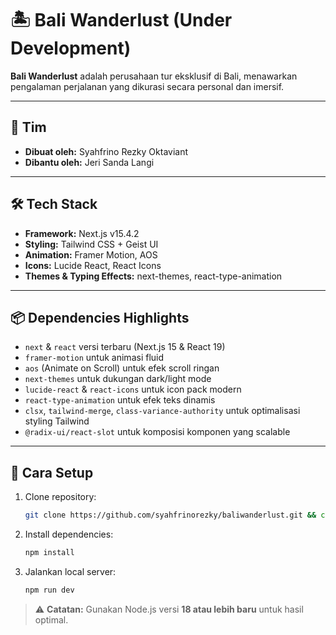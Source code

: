 # 🏝 Bali Wanderlust (Under Development)

**Bali Wanderlust** adalah perusahaan tur eksklusif di Bali, menawarkan pengalaman perjalanan yang dikurasi secara personal dan imersif.

---

## 👥 Tim

- **Dibuat oleh:** Syahfrino Rezky Oktaviant
- **Dibantu oleh:** Jeri Sanda Langi

---

## 🛠 Tech Stack

- **Framework:** Next.js v15.4.2
- **Styling:** Tailwind CSS + Geist UI
- **Animation:** Framer Motion, AOS
- **Icons:** Lucide React, React Icons
- **Themes & Typing Effects:** next-themes, react-type-animation

---

## 📦 Dependencies Highlights

- `next` & `react` versi terbaru (Next.js 15 & React 19)
- `framer-motion` untuk animasi fluid
- `aos` (Animate on Scroll) untuk efek scroll ringan
- `next-themes` untuk dukungan dark/light mode
- `lucide-react` & `react-icons` untuk icon pack modern
- `react-type-animation` untuk efek teks dinamis
- `clsx`, `tailwind-merge`, `class-variance-authority` untuk optimalisasi styling Tailwind
- `@radix-ui/react-slot` untuk komposisi komponen yang scalable

---

## 🚀 Cara Setup

1. Clone repository:

   ```bash
   git clone https://github.com/syahfrinorezky/baliwanderlust.git && cd bali-wanderlust
   ```

2. Install dependencies:

   ```bash
   npm install
   ```

3. Jalankan local server:

   ```bash
   npm run dev
   ```

> ⚠️ **Catatan:** Gunakan Node.js versi **18 atau lebih baru** untuk hasil optimal.
